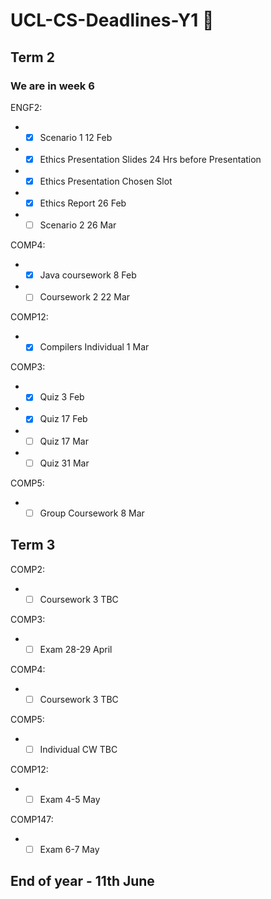 # UCL-CS-Deadlines-Y1 :rocket:

## Term 2
### We are in week 6 

ENGF2: 
* - [x] Scenario 1  12 Feb 
* - [x] Ethics Presentation Slides 24 Hrs before Presentation
* - [x] Ethics Presentation  Chosen Slot
* - [x] Ethics Report  26 Feb 
* - [ ] Scenario 2  26 Mar

COMP4: 
* - [x] Java coursework  8 Feb 
* - [ ] Coursework 2  22 Mar

COMP12: 
* - [x] Compilers Individual  1 Mar 

COMP3:
* - [x] Quiz  3 Feb 
* - [x] Quiz  17 Feb 
* - [ ] Quiz  17 Mar
* - [ ] Quiz  31 Mar

COMP5:
* - [ ] Group Coursework  8 Mar 

## Term 3 

COMP2:
* - [ ] Coursework 3  TBC

COMP3:
* - [ ] Exam  28-29 April

COMP4:
* - [ ] Coursework 3  TBC

COMP5:
* - [ ] Individual CW  TBC

COMP12:
* - [ ] Exam  4-5 May

COMP147:
* - [ ] Exam  6-7 May

## End of year - 11th June

